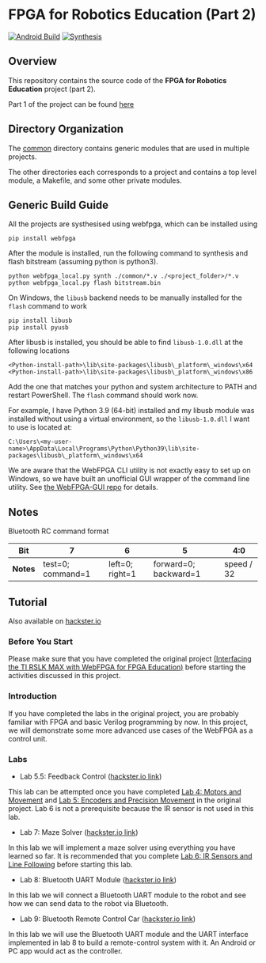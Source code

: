 # FPGA for Robotics Education (Part 2)

[![Android Build](https://github.com/JerryAZR/FPGA-Robotics-Edu-2/actions/workflows/build-android.yml/badge.svg)](https://github.com/JerryAZR/FPGA-Robotics-Edu-2/actions/workflows/build-android.yml)
[![Synthesis](https://github.com/JerryAZR/FPGA-Robotics-Edu-2/actions/workflows/synthesis.yml/badge.svg)](https://github.com/JerryAZR/FPGA-Robotics-Edu-2/actions/workflows/synthesis.yml)

## Overview

This repository contains the source code of the **FPGA for Robotics Education**
project (part 2).

Part 1 of the project can be found
[here](https://www.hackster.io/fpga-for-robotics-education/interfacing-the-ti-rslk-max-with-webfpga-for-fpga-education-7eeff0)

## Directory Organization

The [common](common/) directory contains generic modules that are used in multiple
projects.

The other directories each corresponds to a project and contains a
top level module, a Makefile, and some other private modules.

## Generic Build Guide

All the projects are systhesised using webfpga, which can be installed using
```
pip install webfpga
```

After the module is installed, run the following command to synthesis and flash bitstream (assuming python is python3).
```
python webfpga_local.py synth ./common/*.v ./<project_folder>/*.v
python webfpga_local.py flash bitstream.bin
```

On Windows, the `libusb` backend needs to be manually installed for the `flash` command to work
```
pip install libusb
pip install pyusb
```

After libusb is installed, you should be able to find `libusb-1.0.dll` at the following locations
```
<Python-install-path>\lib\site-packages\libusb\_platform\_windows\x64
<Python-install-path>\lib\site-packages\libusb\_platform\_windows\x86
```

Add the one that matches your python and system architecture to PATH and restart PowerShell. The `flash` command should work now.

For example, I have Python 3.9 (64-bit) installed and my libusb module was installed without using
a virtual environment, so the `libusb-1.0.dll` I want to use is located at:
```
C:\Users\<my-user-name>\AppData\Local\Programs\Python\Python39\lib\site-packages\libusb\_platform\_windows\x64
```

We are aware that the WebFPGA CLI utility is not exactly easy to set up on Windows, so we have built
an unofficial GUI wrapper of the command line utility.
See [the WebFPGA-GUI repo](https://github.com/JerryAZR/WebFPGA-GUI) for details.

## Notes

Bluetooth RC command format

| Bit | 7 | 6 | 5 | 4:0 |
|-----|---|---|---|-----|
| **Notes** | test=0; command=1 | left=0; right=1 | forward=0; backward=1 | speed / 32 |

## Tutorial

Also available on [hackster.io](https://www.hackster.io/jerryazr/interfacing-the-ti-rslk-max-with-webfpga-part-2-003630)

### Before You Start

Please make sure that you have completed the original project [(Interfacing the
TI RSLK MAX with WebFPGA for FPGA Education)](https://www.hackster.io/fpga-for-robotics-education/interfacing-the-ti-rslk-max-with-webfpga-for-fpga-education-7eeff0)
before starting the activities discussed in this project.

### Introduction

If you have completed the labs in the original project, you are probably
familiar with FPGA and basic Verilog programming by now. In this project, we
will demonstrate some more advanced use cases of the WebFPGA as a control unit.

### Labs

* Lab 5.5: Feedback Control ([hackster.io link](https://www.hackster.io/452951/lab-5-5-feedback-control-747153))

This lab can be attempted once you have completed [Lab 4: Motors and Movement](https://www.hackster.io/fpga-for-robotics-education/lab-4-motors-and-movement-5b9a55)
and [Lab 5: Encoders and Precision Movement](https://www.hackster.io/fpga-for-robotics-education/lab-5-encoders-and-precision-movement-b87cd3)
in the original project. Lab 6 is not a prerequisite because the IR sensor
is not used in this lab.

* Lab 7: Maze Solver ([hackster.io link](https://www.hackster.io/454408/lab-7-maze-solver-ba0cd3))

In this lab we will implement a maze solver using everything you have learned so
far. It is recommended that you complete [Lab 6: IR Sensors and Line Following](https://www.hackster.io/fpga-for-robotics-education/lab-6-ir-sensors-and-line-following-c01f78)
before starting this lab.

* Lab 8: Bluetooth UART Module ([hackster.io link](https://www.hackster.io/457040/lab-8-bluetooth-uart-module-ee2259))

In this lab we will connect a Bluetooth UART module to the robot and see how we
can send data to the robot via Bluetooth.

* Lab 9: Bluetooth Remote Control Car ([hackster.io link](https://www.hackster.io/nealzhao97/lab-9-bluetooth-remote-control-car-f5d09a))

In this lab we will use the Bluetooth UART module and the UART interface implemented
in lab 8 to build a remote-control system with it. An Android or PC app would act as
the controller.
